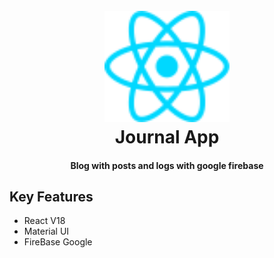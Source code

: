 <h1 align="center">
  <br>
  <a href="https://reactjs.org/">
  <img src="/src/assets/react.svg" alt="Markdownify" width="200"></a>
  <br>
  Journal App
  <br>
</h1>

<h4 align="center">Blog with posts and logs with google firebase</h4>

## Key Features

- React V18
- Material UI
- FireBase Google
